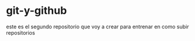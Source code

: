 # git-y-github
este es el segundo repositorio que voy a crear para entrenar en como subir repositorios
